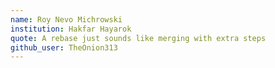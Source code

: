 ```yaml
---
name: Roy Nevo Michrowski
institution: Hakfar Hayarok
quote: A rebase just sounds like merging with extra steps
github_user: TheOnion313
---
```

